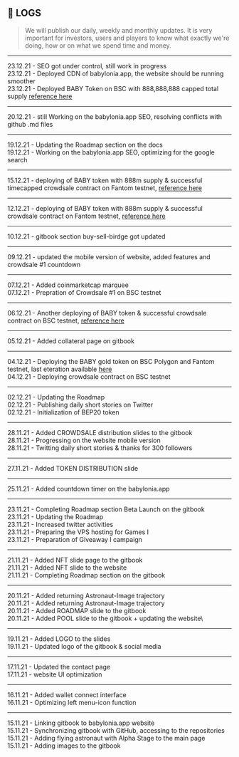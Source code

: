 ## 📅 LOGS

> We will publish our daily, weekly and monthly updates. It is very important for investors, users and players to know what exactly we're doing, how or on what we spend time and money.
>
------------


23.12.21 - SEO got under control, still work in progress\
23.12.21 - Deployed CDN of babylonia.app, the website should be running smoother\
23.12.21 - Deployed BABY Token on BSC with 888,888,888 capped total supply [reference here](https://bscscan.com/token/0xb8395727288ad2c86be5ba848c7fcc40e902b6d6)

------------


20.12.21 - still Working on the babylonia.app SEO, resolving conflicts with github .md files

------------


19.12.21 - Updating the Roadmap section on the docs\
19.12.21 - Working on the babylonia.app SEO, optimizing for the google search

------------


15.12.21 - deploying of BABY token with 888m supply & successful timecapped crowdsale contract on Fantom testnet, [reference here](https://testnet.ftmscan.com/address/0x8fd0Db385f03f7f99E4c16DAF96572ABEA54bbF1)

------------


12.12.21 - deploying of BABY token with 888m supply & successful crowdsale contract on Fantom testnet, [reference here](https://testnet.ftmscan.com/token/0xe2ea392b2d5a8d46a6b205fa97e25c7b551ca119?a=0xCe7f562B7a0Bb8c2cB121B0F4b6D453a18F4Da9D)

------------

10.12.21 - gitbook section buy-sell-birdge got updated


------------



09.12.21 - updated the mobile version of website, added features and crowdsale #1 countdown

------------



07.12.21 - Added coinmarketcap marquee\
07.12.21 - Prepration of Crowdsale #1 on BSC testnet

------------


06.12.21 - Another deploying of BABY token & successful crowdsale contract on BSC testnet, [reference here](https://testnet.bscscan.com/address/0x4f3a39480cc0a3a5cf031527ec0ed6b1b86c58b7)


------------


05.12.21 - Added collateral page on gitbook


------------


04.12.21 - Deploying the BABY gold token on BSC Polygon and Fantom testnet, last eteration available [here](https://testnet.bscscan.com/token/0xc0fb3250b550c6d20cbd7aa67c14fbe5136262e2?a=0xdbe29149E5E8752F438D37eDa188Dfec1E723AA2)\
04.12.21 - Deploying crowdsale contract on BSC testnet


------------


02.12.21 - Updating the Roadmap\
02.12.21 - Publishing daily short stories on Twitter\
02.12.21 - Initialization of BEP20 token


------------


28.11.21 - Added CROWDSALE distribution slides to the gitbook\
28.11.21 - Progressing on the website mobile version\
28.11.21 - Twitting daily short stories & thanks for 300 followers


------------


27.11.21 - Added TOKEN DISTRIBUTION slide


------------


25.11.21 - Added countdown timer on the babylonia.app


------------


23.11.21 - Completing Roadmap section Beta Launch on the gitbook\
23.11.21 - Updating the Roadmap\
23.11.21 - Increased twitter activities\
23.11.21 - Preparing the VPS hosting for Games I\
23.11.21 - Preparation of Giveaway I campaign


------------


21.11.21 - Added NFT slide page to the gitbook\
21.11.21 - Added NFT slide to the website\
21.11.21 - Completing Roadmap section on the gitbook


------------


20.11.21 - Added returning Astronaut-Image trajectory\
20.11.21 - Added returning Astronaut-Image trajectory\
20.11.21 - Added ROADMAP slide to the gitbook\
20.11.21 - Added POOL slide to the gitbook + updating the website\\


------------


19.11.21 - Added LOGO to the slides\
19.11.21 - Updated logo of the gitbook & social media


------------


17.11.21 - Updated the contact page\
17.11.21 - website UI optimization


------------


16.11.21 - Added wallet connect interface\
16.11.21 - Optimizing left menu-icon function


------------


15.11.21 - Linking gitbook to babylonia.app website\
15.11.21 - Synchronizing gitbook with GitHub, accessing to the repositories\
15.11.21 - Adding flying astronaut with Alpha Stage to the main page\
15.11.21 - Adding images to the gitbook
